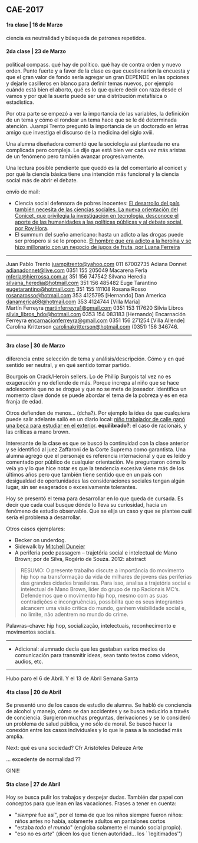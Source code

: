 ## CAE-2017

#### 1ra clase | 16 de Marzo

ciencia es neutralidad y búsqueda de patrones repetidos.

#### 2da clase | 23 de Marzo

political compass. qué hay de político. qué hay de contra orden y nuevo orden.
Punto fuerte y a favor de la clase es que cuestionarion la encuesta y que el gran valor de fondo sería agregar un gran DEPENDE en las opciones y dejarle casilleros en blanco para definir temas nuevos, por ejemplo cuándo está bien el aborto, qué es lo que quiere decir con raza desde el vamos y por qué la suerte puede ser una distribución metafísica o estadística.

Por otra parte se empezó a ver la importancia de las variables, la definición de un tema y cómo el rondear un tema hace que se le dé determinada atención. Juampi Trento preguntó la importancia de un doctorado en letras amigo que investiga el discurso de la medicina del siglo xviii.

Una alumna diseñadora comentó que la sociología así planteada no era complicada pero compleja. Le dije que está bien ver cada vez más aristas de un fenómeno pero también avanzar progresivamente.

Una lectura posible pendiente que quedó es la del comentario al conicet y por qué la ciencia básica tiene una intención más funcional y la ciencia social más de abrir el debate.

envío de mail:

- Ciencia social defensora de pobres inocentes: [El desarrollo del país también necesita de las ciencias sociales. La nueva orientación del Conicet, que privilegia la investigación en tecnología, desconoce el aporte de las humanidades a las políticas públicas y al debate social, por Roy Hora](http://www.lanacion.com.ar/1990938-el-desarrollo-del-pais-tambien-necesita-de-las-ciencias-sociales).
- El summum del sueño americano: hasta un adicto a las drogas puede ser próspero si se lo propone. [El hombre que era adicto a la heroína y se hizo millonario con un negocio de jugos de fruta, por Luana Ferreira](http://www.bbc.com/mundo/noticias-39405752)
___


Juan Pablo Trento 		juampitrento@yahoo.com						011 67002735
Adiana Donnet 			adianadonnet@live.com						0351 155 205049
Macarena Ferla			mferla@hierrossa.com.ar						351 156 747542
Silvana Heredia 		silvana_heredia@hotmail.com					351 156 485482
Euge Tarantino 			eugetarantino@hotmail.com 					351 155 111108
Rosana Rosso 			rosanarosso@hotmail.com						353 4125795 [Hernando]
Dan America 			danamerica68@hotmail.com					353 4124744 [Villa María]	
Martín Ferreyra			martinferreyra1@gmail.com					0351 153 117620
Silvia Libros 			silvia_libros_hdo@hotmail.com				0353 154 083183 [Hernando]
Encarnación Ferreyra	encarnacionferreyra@gmail.com				0351 156 271254 [Villa Allende]
Carolina Kritterson		carolinakritterson@hotmail.com				(0351) 156 346746.

___

#### 3ra clase | 30 de Marzo

diferencia entre selección de tema y análisis/descripción. Cómo y en qué sentido ser neutral, y en qué sentido tomar partido.

Bourgois on Crack/Heroin sellers. Lo de Phillip Burgois tal vez no es exageración y no defiende de más. Porque increpa al niño que se hace adolescente que no se drogue y que no se meta de joseador. Identifica un momento clave donde se puede abordar el tema de la pobreza y es en esa franja de edad.

Otros defienden de menos... (dcha?). Por ejemplo la idea de que cualquiera puede salir adelante salió en un diario local: [niño trabajador de calle ganó una beca para estudiar en el exterior](http://www.clarin.com/sociedad/vende-turrones-calle-gano-beca-estudiar-exterior_0_HJtHxmmng.html).
**equilibrado?**: el caso de racionais, y las críticas a mano brown.

Interesante de la clase es que se buscó la continuidad con la clase anterior y se identificó al juez Zaffaroni de la Corte Suprema como garantista. Una alumna agregó que el personaje es referencia internacional y que es leído y comentado por público de cualquier orientación. Me preguntaron cómo lo veía yo y lo que hice notar es que la tendencia excesiva viene más de los últimos años pero que también tiene sentido que en un país con desigualdad de oportunidades las consideraciones sociales tengan algún lugar, sin ser exagerados o excesivamente tolerantes.

Hoy se presentó el tema para desarrollar en lo que queda de cursada. Es decir que cada cual busque dónde lo lleva su curiosidad, hacia un fenómeno de estudio observable. Que se elija un caso y que se plantee cuál sería el problema a desarrollar.

Otros casos ejemplares:

- Becker on underdog.
- Sidewalk by [Mitchell Duneier](http://www.salon.com/1999/12/16/duneier/)
- A periferia pede passagem – trajetória social e intelectual de Mano Brown; por de Silva, Rogério de Souza. 2012: abstract

> RESUMO: O presente trabalho discute a importância do movimento hip hop na transformação
da vida de milhares de jovens das periferias das grandes cidades brasileiras. Para isso, analisa a 
trajetória social e intelectual de Mano Brown, líder do grupo de rap Racionais MC‘s. Defendemos que 
o movimento hip hop, mesmo com as suas contradições e incongruências,
possibilita que os seus integrantes alcancem uma visão crítica do mundo, ganhem visibilidade
social e, no limite, não adentrem no mundo do crime.

Palavras-chave: hip hop, socialização, intelectuais, reconhecimento e movimentos sociais.

___


* Adicional: alumnado decía que les gustaban varios medios de comunicación para transmitir ideas, sean tanto textos como videos, audios, etc. 

___

Hubo paro el 6 de Abril. Y el 13 de Abril Semana Santa

#### 4ta clase | 20 de Abril

Se presentó uno de los casos de estudio de alumna. Se habló de conciencia de alcohol y manejo, cómo se dan accidentes y se busca reducirlo a través de conciencia. Surgieron muchas preguntas, derivaciones y se lo consideró un problema de salud pública, y no sólo de moral. Se buscó hacer la conexión entre los casos individuales y lo que le pasa a la sociedad más amplia.

Next: qué es una sociedad? Cfr Aristóteles Deleuze Arte

... excedente de normalidad ??

GINI!!

#### 5ta clase | 27 de Abril

Hoy se busca pulir los trabajos y despejar dudas. También dar papel con conceptos para que lean en las vacaciones. Frases a tener en cuenta: 
- "_siempre_ fue así", por el tema de que los niños siempre fueron niños: niños antes no había, solamente adultos en pantalones cortos
- "estaba _todo el mundo_" (engloba solamente el mundo social propio).
- "eso no es _arte_" (dicen los que tienen autoridad... los ``legitimados'')
